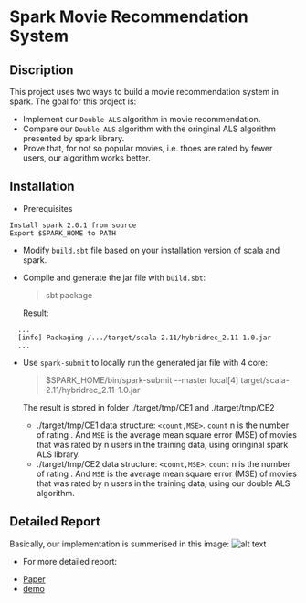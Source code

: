 # Spark Movie Recommendation System

## Discription
This project uses two ways to build a movie recommendation system in spark. The goal for this project is:
* Implement our `Double ALS` algorithm in movie recommendation.
* Compare our `Double ALS` algorithm with the oringinal ALS algorithm presented by spark library.
* Prove that, for not so popular movies, i.e. thoes are rated by fewer users, our algorithm works better.

## Installation
* Prerequisites
```
Install spark 2.0.1 from source
Export $SPARK_HOME to PATH 
```

* Modify `build.sbt` file based on your installation version of scala and spark.
* Compile and generate the jar file with `build.sbt`: 
	> sbt package

  Result:
```
  ...
  [info] Packaging /.../target/scala-2.11/hybridrec_2.11-1.0.jar 
  ...
```

* Use `spark-submit` to locally run the generated jar file with 4 core: 

	> $SPARK_HOME/bin/spark-submit --master local[4] target/scala-2.11/hybridrec_2.11-1.0.jar

  The result is stored in folder ./target/tmp/CE1 and ./target/tmp/CE2
  - ./target/tmp/CE1 data structure: `<count,MSE>`. `count` n is the number of rating . And `MSE` is the average mean square error (MSE) of movies that was rated by n users in the training data, using oringinal spark ALS library.
  - ./target/tmp/CE2 data structure: `<count,MSE>`. `count` n is the number of rating . And `MSE` is the average mean square error (MSE) of movies that was rated by n users in the training data, using our double ALS algorithm. 

## Detailed Report
Basically, our implementation is summerised in this image:
![alt text](https://github.com/hualiu01/SparkRecognitionSystem/tree/master/images/spark.png "RDD Flow for our implementation")

* For more detailed report:
- [Paper](https://github.com/hualiu01/SparkRecognitionSystem/blob/master/report/double-matrix-factorization%20.pdf)
- [demo](https://github.com/hualiu01/SparkRecognitionSystem/blob/master/report/CloudCompluting%20final%20presentation.pptx.pdf) 
